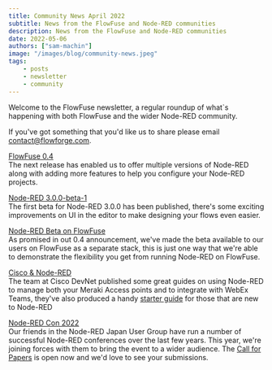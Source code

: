 ```yaml
---
title: Community News April 2022
subtitle: News from the FlowFuse and Node-RED communities
description: News from the FlowFuse and Node-RED communities
date: 2022-05-06
authors: ["sam-machin"]
image: "/images/blog/community-news.jpeg"
tags:
    - posts
    - newsletter
    - community
---
```


Welcome to the FlowFuse newsletter, a regular roundup of what\`s happening with both FlowFuse and the wider Node-RED community. 
<!--more-->
If you've got something that you'd like us to share please email [contact@flowforge.com](mailto:contact@flowforge.com).

[FlowFuse 0.4](https://flowforge.com/blog/2022/04/flowforge-04-released/)  
The next release has enabled us to offer multiple versions of Node-RED along with adding more features to help you configure your Node-RED projects.

[Node-RED 3.0.0-beta-1](https://discourse.nodered.org/t/node-red-3-0-0-beta-1-released/62124)  
The first beta for Node-RED 3.0.0 has been published, there's some exciting improvements on UI in the editor to make designing your flows even easier.

[Node-RED Beta on FlowFuse](https://flowforge.com/blog/2022/05/node-red-3-beta-stack/)  
As promised in out 0.4 announcement, we've made the beta available to our users on FlowFuse as a separate stack, this is just one way that we're able to demonstrate the flexibility you get from running Node-RED on FlowFuse.

[Cisco & Node-RED](https://developer.cisco.com/meraki/build/exploring-meraki-and-spark-apis-with-node-red/)  
The team at Cisco DevNet published some great guides on using Node-RED to manage both your Meraki Access points and to integrate with WebEx Teams, they've also produced a handy [starter guide](https://blogs.cisco.com/developer/helloworldlowcodenodered01) for those that are new to Node-RED

[Node-RED Con 2022](https://nrcon.nodered.org)  
Our friends in the Node-RED Japan User Group have run a number of successful Node-RED conferences over the last few years. This year, we're joining forces with them to bring the event to a wider audience. The [Call for Papers](https://www.papercall.io/nrcon2022) is open now and we'd love to see your submissions.
